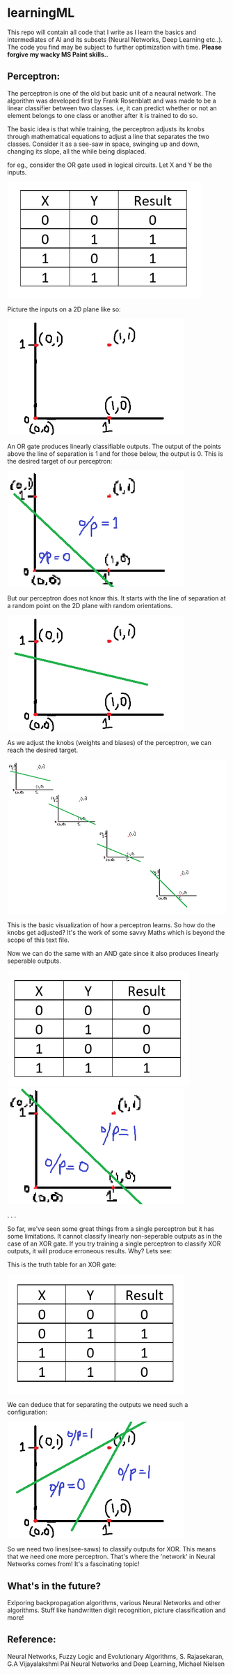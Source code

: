 # learningML
This repo will contain all code that I write as I learn the basics and intermediates of AI and its subsets (Neural Networks, Deep Learning etc..). The code you find may be subject to further optimization with time.
**Please forgive my wacky MS Paint skills..**


## **Perceptron:**

The perceptron is one of the old but basic unit of a neaural network. The algorithm was developed first by Frank Rosenblatt and was made to be a linear classifier between two classes.
i.e, it can predict whether or not an element belongs to one class or another after it is trained to do so.

The basic idea is that while training, the perceptron adjusts its knobs through mathematical equations to adjust a line that separates the two classes. Consider it as a see-saw in space,
swinging up and down, changing its slope, all the while being displaced. 

for eg., consider the OR gate used in logical circuits.
Let X and Y be the inputs.

![OR Truth Table](/assets/OR.png)

Picture the inputs on a 2D plane like so:

![Inputs Graph](/assets/Inputs.png)

An OR gate produces linearly classifiable outputs. The output of the points above the line of separation is 1 and for those below, the output is 0.
This is the desired target of our perceptron:

![OR Graph](/assets/OrTrained.png)

But our perceptron does not know this. It starts with the line of separation at a random point on the 2D plane with random orientations.

![Random Line](/assets/Random.png)

As we adjust the knobs (weights and biases) of the perceptron, we can reach the desired target.

![Training Graphs](/assets/Training.png)

This is the basic visualization of how a perceptron learns.
So how do the knobs get adjusted? It's the work of some savvy Maths which is beyond the scope of this text file. 

Now we can do the same with an AND gate since it also produces linearly seperable outputs.

![AND Gate](/assets/AND.png)
![AND Graph](/assets/AndTrained.png)

.
.
.

So far, we've seen some great things from a single perceptron but it has some limitations. It cannot classify linearly non-seperable outputs as in the case of an XOR gate.
If you try training a single perceptron to classify XOR outputs, it will produce erroneous results. Why? Lets see:

This is the truth table for an XOR gate:

![XOR Gate](/assets/XOR.png)

We can deduce that for separating the outputs we need such a configuration:

![XOR Graph](/assets/XorTrained.png)

So we need two lines(see-saws) to classify outputs for XOR. This means that we need one more perceptron.
That's where the 'network' in Neural Networks comes from! It's a fascinating topic!

## **What's in the future?**
Exlporing backpropagation algorithms, various Neural Networks and other algorithms.
Stuff like handwritten digit recognition, picture classification and more!


## **Reference:**

Neural Networks, Fuzzy Logic and Evolutionary Algorithms, S. Rajasekaran, G.A Vijayalakshmi Pai
Neural Networks and Deep Learning, Michael Nielsen

